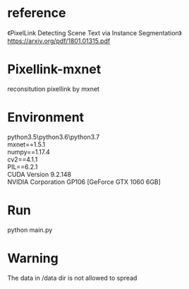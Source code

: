 # reference
《PixelLink Detecting Scene Text via Instance Segmentation》 
https://arxiv.org/pdf/1801.01315.pdf


# Pixellink-mxnet
reconsitution pixellink by mxnet <br/>

# Environment 
python3.5\python3.6\python3.7<br/>
mxnet==1.5.1<br/>
numpy==1.17.4<br/>
cv2==4.1.1<br/>
PIL==6.2.1<br/>
CUDA Version 9.2.148<br/>
NVIDIA Corporation GP106 [GeForce GTX 1060 6GB]<br/>
# Run
python main.py<br/>
# Warning
The data in /data dir is not allowed to spread<br/>


